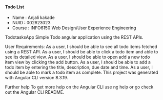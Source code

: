 #### Todo List 

- Name : Anjali kakade
- NUID : 002923023
- Course : INFO6150 Web Design/User Experience Engineering

TodotasksApp
Simple Todo angular application using the REST APIs.

User Requirements:
As a user, I should be able to see all todo items fetched using a REST API.
As a user, I should be able to click a todo item and able to see its detailed view.
As a user, I should be able to open add a new todo item view by clicking the add button.
As a user, I should be able to add a todo item by entering the title, description, due date and time.
As a user, I should be able to mark a todo item as complete.
This project was generated with Angular CLI version 8.3.19.


Further help
To get more help on the Angular CLI use ng help or go check out the Angular CLI README.
